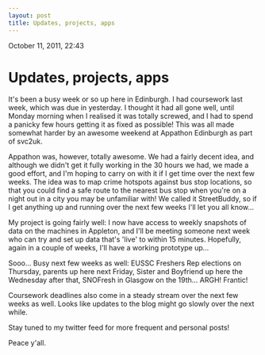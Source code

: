 ```yaml
---
layout: post
title: Updates, projects, apps
---
```


October 11, 2011, 22:43

# Updates, projects, apps #

It's been a busy week or so up here in Edinburgh. I had coursework last week, which was due in yesterday. I thought it had all gone well, until Monday morning when I realised it was totally screwed, and I had to spend a panicky few hours getting it as fixed as possible! This was all made somewhat harder by an awesome weekend at Appathon Edinburgh as part of svc2uk.

Appathon was, however, totally awesome. We had a fairly decent idea, and although we didn't get it fully working in the 30 hours we had, we made a good effort, and I'm hoping to carry on with it if I get time over the next few weeks. The idea was to map crime hotspots against bus stop locations, so that you could find a safe route to the nearest bus stop when you're on a night out in a city you may be unfamiliar with! We called it StreetBuddy, so if I get anything up and running over the next few weeks I'll let you all know...

My project is going fairly well: I now have access to weekly snapshots of data on the machines in Appleton, and I'll be meeting someone next week who can try and set up data that's 'live' to within 15 minutes. Hopefully, again in a couple of weeks, I'll have a working prototype up...

Sooo... Busy next few weeks as well: EUSSC Freshers Rep elections on Thursday, parents up here next Friday, Sister and Boyfriend up here the Wednesday after that, SNOFresh in Glasgow on the 19th... ARGH! Frantic!

Coursework deadlines also come in a steady stream over the next few weeks as well. Looks like updates to the blog might go slowly over the next while.

Stay tuned to my twitter feed for more frequent and personal posts!

Peace y'all.
